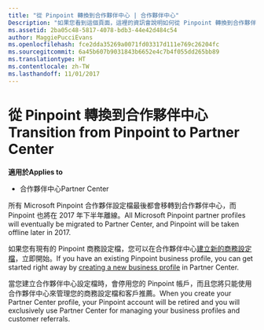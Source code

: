 ```yaml
---
title: "從 Pinpoint 轉換到合作夥伴中心 | 合作夥伴中心"
Description: "如果您看到這個頁面，這裡的資訊會說明如何從 Pinpoint 轉換到合作夥伴中心。"
ms.assetid: 2ba05c48-5817-4078-bdb3-44e42d484c54
author: MaggiePucciEvans
ms.openlocfilehash: fce2dda35269a0071fd03317d111e769c26204fc
ms.sourcegitcommit: 6a45b607b9031843b6652e4c7b4f055dd265bb89
ms.translationtype: HT
ms.contentlocale: zh-TW
ms.lasthandoff: 11/01/2017
---
```

# <a name="transition-from-pinpoint-to-partner-center"></a><span data-ttu-id="66dc5-103">從 Pinpoint 轉換到合作夥伴中心</span><span class="sxs-lookup"><span data-stu-id="66dc5-103">Transition from Pinpoint to Partner Center</span></span>

**<span data-ttu-id="66dc5-104">適用於</span><span class="sxs-lookup"><span data-stu-id="66dc5-104">Applies to</span></span>**

-  <span data-ttu-id="66dc5-105">合作夥伴中心</span><span class="sxs-lookup"><span data-stu-id="66dc5-105">Partner Center</span></span>

<span data-ttu-id="66dc5-106">所有 Microsoft Pinpoint 合作夥伴設定檔最後都會移轉到合作夥伴中心，而 Pinpoint 也將在 2017 年下半年離線。</span><span class="sxs-lookup"><span data-stu-id="66dc5-106">All Microsoft Pinpoint partner profiles will eventually be migrated to Partner Center, and Pinpoint will be taken offline later in 2017.</span></span> 

<span data-ttu-id="66dc5-107">如果您有現有的 Pinpoint 商務設定檔，您可以在合作夥伴中心[建立新的商務設定檔](create-a-marketing-profile.md)，立即開始。</span><span class="sxs-lookup"><span data-stu-id="66dc5-107">If you have an existing Pinpoint business profile, you can get started right away by [creating a new business profile](create-a-marketing-profile.md) in Partner Center.</span></span>

<span data-ttu-id="66dc5-108">當您建立合作夥伴中心設定檔時，會停用您的 Pinpoint 帳戶，而且您將只能使用合作夥伴中心來管理您的商務設定檔和客戶推薦。</span><span class="sxs-lookup"><span data-stu-id="66dc5-108">When you create your Partner Center profile, your Pinpoint account will be retired and you will exclusively use Partner Center for managing your business profiles and customer referrals.</span></span>